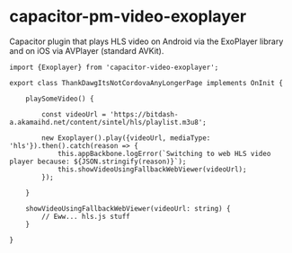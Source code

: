 # capacitor-pm-video-exoplayer
Capacitor plugin that plays HLS video on Android via the ExoPlayer library and on iOS via AVPlayer (standard AVKit). 

```
import {Exoplayer} from 'capacitor-video-exoplayer';

export class ThankDawgItsNotCordovaAnyLongerPage implements OnInit { 

    playSomeVideo() {
    
        const videoUrl = 'https://bitdash-a.akamaihd.net/content/sintel/hls/playlist.m3u8';
        
        new Exoplayer().play({videoUrl, mediaType: 'hls'}).then().catch(reason => {
            this.appBackbone.logError(`Switching to web HLS video player because: ${JSON.stringify(reason)}`);
            this.showVideoUsingFallbackWebViewer(videoUrl);
        });
    
    }

    showVideoUsingFallbackWebViewer(videoUrl: string) {
        // Eww... hls.js stuff 
    }

}
```
